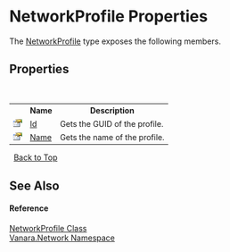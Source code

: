 # NetworkProfile Properties
 

The <a href="8cd2dd4b-a89b-2f32-d7bd-ecc6dd64bcef">NetworkProfile</a> type exposes the following members.


## Properties
&nbsp;<table><tr><th></th><th>Name</th><th>Description</th></tr><tr><td>![Public property](media/pubproperty.gif "Public property")</td><td><a href="5209f2fc-ebf5-be4a-d779-a167d6439c18">Id</a></td><td>
Gets the GUID of the profile.</td></tr><tr><td>![Public property](media/pubproperty.gif "Public property")</td><td><a href="12f5131c-cd2f-5cb1-c886-96f95ca8c686">Name</a></td><td>
Gets the name of the profile.</td></tr></table>&nbsp;
<a href="#networkprofile-properties">Back to Top</a>

## See Also


#### Reference
<a href="8cd2dd4b-a89b-2f32-d7bd-ecc6dd64bcef">NetworkProfile Class</a><br /><a href="6f9c0845-1a20-2cb1-a754-0b5e90c1683a">Vanara.Network Namespace</a><br />